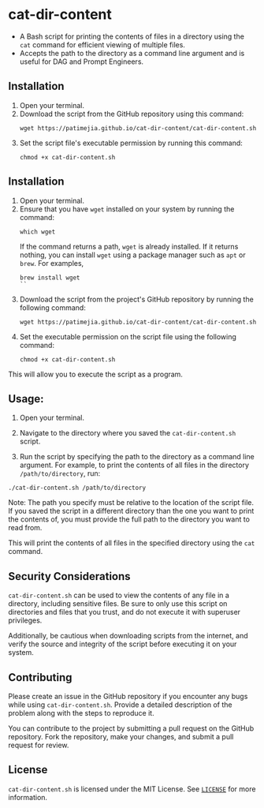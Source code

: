 # cat-dir-content

- A Bash script for printing the contents of files in a directory using the `cat` command for efficient viewing of multiple files.
- Accepts the path to the directory as a command line argument and is useful for DAG and Prompt Engineers.

## Installation

1. Open your terminal.
2. Download the script from the GitHub repository using this command:
   ```
   wget https://patimejia.github.io/cat-dir-content/cat-dir-content.sh
   ```
3. Set the script file's executable permission by running this command:
   ```
   chmod +x cat-dir-content.sh
   ```

## Installation

1. Open your terminal.
2. Ensure that you have `wget` installed on your system by running the command:
   ```
   which wget
   ```
   If the command returns a path, `wget` is already installed. If it returns nothing, you can install `wget` using a package manager such as `apt` or `brew`. For examples, 
   ```
   brew install wget
   ``
3. Download the script from the project's GitHub repository by running the following command:
   ```
   wget https://patimejia.github.io/cat-dir-content/cat-dir-content.sh
   ```
4. Set the executable permission on the script file using the following command:
   ```
   chmod +x cat-dir-content.sh
   ```

This will allow you to execute the script as a program.



## Usage:

1. Open your terminal.

2. Navigate to the directory where you saved the `cat-dir-content.sh` script.

3. Run the script by specifying the path to the directory as a command line argument. For example, to print the contents of all files in the directory `/path/to/directory`, run:

```
./cat-dir-content.sh /path/to/directory
```

Note: The path you specify must be relative to the location of the script file. If you saved the script in a different directory than the one you want to print the contents of, you must provide the full path to the directory you want to read from.

This will print the contents of all files in the specified directory using the `cat` command.

## Security Considerations

`cat-dir-content.sh` can be used to view the contents of any file in a directory, including sensitive files. Be sure to only use this script on directories and files that you trust, and do not execute it with superuser privileges.

Additionally, be cautious when downloading scripts from the internet, and verify the source and integrity of the script before executing it on your system.

## Contributing

Please create an issue in the GitHub repository if you encounter any bugs while using `cat-dir-content.sh`. Provide a detailed description of the problem along with the steps to reproduce it.

You can contribute to the project by submitting a pull request on the GitHub repository. Fork the repository, make your changes, and submit a pull request for review.

## License

`cat-dir-content.sh` is licensed under the MIT License. See [`LICENSE`](https://github.com/patimejia/cat-dir-content/blob/main/LICENSE) for more information.
